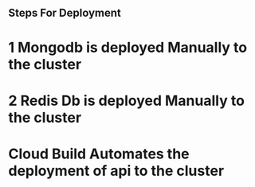 ## Steps For Deployment
# 1 Mongodb is deployed Manually to the cluster
# 2 Redis Db is deployed Manually to the cluster
# Cloud Build Automates the deployment of api to the cluster